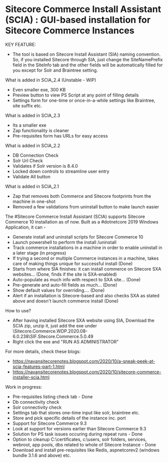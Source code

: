 # Sitecore Commerce Install Assistant (SCIA) : GUI-based installation for Sitecore Commerce Instances
KEY FEATURE:
- The tool is based on Sitecore Install Assistant (SIA) naming convention. So, if you installed Sitecore through SIA, just change the SiteNamePrefix field in the SiteInfo tab and the other fields will be automatically filled for you except for Solr and Braintree setting.

What is added in SCIA_2.4 (Unstable - WIP)
- Even smaller exe, 300 KB
- Preview button to view PS Script at any point of filling details
- Settings form for one-time or once-in-a-while settings like Braintree, site suffix etc.

What is added in SCIA_2.3
- Its a smaller exe
- Zap functionality is cleaner
- Pre-requisites form has URLs for easy access

What is added in SCIA_2.2
- DB Connection Check
- Solr Url Check
- Validates if Solr version is 8.4.0
- Locked down controls to streamline user entry
- Validate All button

What is added in SCIA_2.1
- Zap that removes both Commerce and Sitecore footprints from the machine in one-shot
- Removed a few validations from uninstall button to make launch easier

The #Sitecore Commerce Install Assistant (SCIA) supports Sitecore Commerce 10 installation as of now. Built as a #dotnetcore 2019 Windows Application, it can -

- Generate install and uninstall scripts for Sitecore Commerce 10
- Launch powershell to perform the install /uninstall
- Track commerce installations in a machine in order to enable uninstall in a later stage (in progress)
- If trying a second or multiple Commerce instances in a machine, takes care of making things unique for successful install (Done)
- Starts from where SIA finishes: it can install commerce on Sitecore SXA websites... (Done, finds if the site is SXA-enabled)
- Auto-populate as much info with respect to SXA site... (Done)
- Pre-generate and auto-fill fields as much... (Done)
- Show default values for overriding.... (Done)
- Alert if an installation is Sitecore-based and also checks SXA as stated above and doesn't launch commerce install (Done)

How to use?
 - After having installed Sitecore SXA website using SIA, Download the SCIA zip, unzip it, just add the exe under  \Sitecore.Commerce.WDP.2020.08-6.0.238\SIF.Sitecore.Commerce.5.0.49 
 - Right click the exe and "RUN AS ADMINISTRATOR"
 
 For more details, check these blogs:
- https://navansitecorenotes.blogspot.com/2020/10/a-sneak-peek-at-scia-features-part-1.html
- https://navansitecorenotes.blogspot.com/2020/10/sitecore-commerce-installer-scia.html

Work in progress:
- Pre-requisites listing check tab - Done
- Db connectivity check
- Solr connectivity check
- Settings tab that stores one-time input like solr, braintree etc. 
- Store and pick specific details of the instance inc. port 
- Support for Sitecore Commerce 9.3
- Look at support for versions earlier than Sitecore Commerce 9.3
- Solution for PS task issues occuring during repeat runs - Done
- Option to cleanup C:\certificates, c:\users, solr folders, services, webroot, app pools, dbs related to whole of Sitecore Instance  - Done
- Download and install pre-requisites like Redis, aspnetcorev2 (windows bundle 3.1.6 and above) etc.

